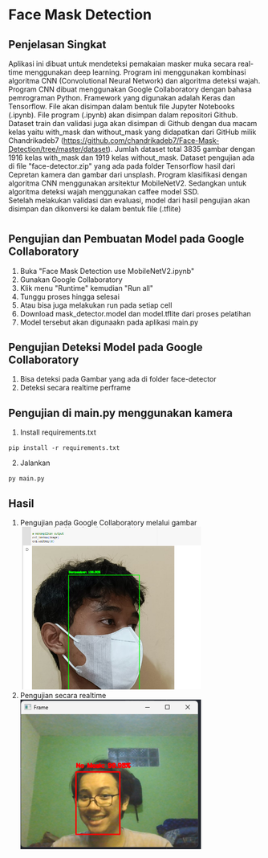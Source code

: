 # Face Mask Detection

## Penjelasan Singkat

Aplikasi ini dibuat untuk mendeteksi pemakaian masker muka secara real-time menggunakan deep learning. Program ini menggunakan kombinasi algoritma CNN (Convolutional Neural Network) dan algoritma deteksi wajah. Program CNN dibuat menggunakan Google Collaboratory dengan bahasa pemrograman Python. Framework yang digunakan adalah Keras dan Tensorflow. File akan disimpan dalam bentuk file Jupyter Notebooks (.ipynb). File program (.ipynb) akan disimpan dalam repositori Github. Dataset train dan validasi juga akan disimpan di Github dengan dua macam kelas yaitu with_mask dan without_mask yang didapatkan dari GitHub milik Chandrikadeb7 (https://github.com/chandrikadeb7/Face-Mask-Detection/tree/master/dataset). Jumlah dataset total 3835 gambar dengan 1916 kelas with_mask dan 1919 kelas without_mask. Dataset pengujian ada di file "face-detector.zip" yang ada pada folder Tensorflow hasil dari Cepretan kamera dan gambar dari unsplash. Program klasifikasi dengan algoritma CNN menggunakan arsitektur MobileNetV2. Sedangkan untuk algoritma deteksi wajah menggunakan caffee model SSD.
<br>
Setelah melakukan validasi dan evaluasi, model dari hasil pengujian akan disimpan dan dikonversi ke dalam bentuk file (.tflite)

#

## Pengujian dan Pembuatan Model pada Google Collaboratory

1. Buka "Face Mask Detection use MobileNetV2.ipynb"
2. Gunakan Google Collaboratory
3. Klik menu "Runtime" kemudian "Run all"
4. Tunggu proses hingga selesai
5. Atau bisa juga melakukan run pada setiap cell
6. Download mask_detector.model dan model.tflite dari proses pelatihan
7. Model tersebut akan digunaakn pada aplikasi main.py

## Pengujian Deteksi Model pada Google Collaboratory

1. Bisa deteksi pada Gambar yang ada di folder face-detector
2. Deteksi secara realtime perframe

## Pengujian di main.py menggunakan kamera

1. Install requirements.txt

```
pip install -r requirements.txt
```

2. Jalankan

```
py main.py
```

## Hasil

1. Pengujian pada Google Collaboratory melalui gambar
   <br><img src="./result/hasil1.png" width=75%/>
2. Pengujian secara realtime
   <br><img src="./result/hasil2.png" width=75%/>

